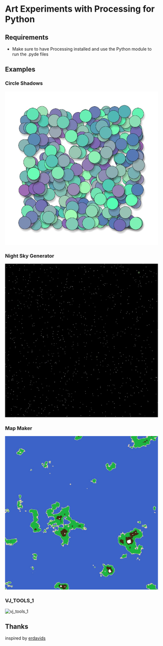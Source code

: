# Art Experiments with Processing for Python

## Requirements

* Make sure to have Processing installed and use the Python module to run the .pyde files

## Examples

### Circle Shadows
![circle_shadows](circle_shadow_experiment/circle_shadows.jpg)

### Night Sky Generator
![night_sky](night_sky/night_sky.jpg)

### Map Maker
![archipelago_map](map_maker/map.jpg)

### VJ_TOOLS_1
![vj_tools_1](VJ_TOOLS_1/vj_tools_1.gif)


## Thanks

inspired by [erdavids](https://github.com/erdavids)
